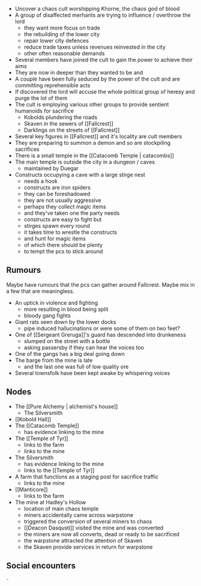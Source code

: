 - Uncover a chaos cult worshipping Khorne, the chaos god of blood
- A group of disaffected merhants are trying to influence / overthrow the lord
	- they want more focus on trade
	- the rebuilding of the lower city
	- repair lower city defences
	- reduce trade taxes unless revenues reinvested in the city
	- other often reasonable demands
- Several members have joined the cult to gain the power to achieve their aims
- They are now in deeper than they wanted to be and
- A couple have been fully seduced by the power of the cult and are committing reprehensible acts
- If discovered the lord will accuse the whole political group of heresy and purge the lot of them 
- The cult is employing various other groups to provide sentient humanoids for sacrifice
	- Kobolds plundering the roads
	- Skaven in the sewers of [[Fallcrest]]
	- Darklings on the streets of [[Fallcrest]]
- Several key figures in [[Fallcrest]] and it's locality are cult members
- They are preparing to summon a demon and so are stockpiling sacrifices
- There is a small temple in the [[Catacomb Temple | catacombs]]
- The main temple is outside the city in a dungeon / caves
	- maintained by Duegar
- Constructs occupying a cave with a large stirge nest
	- needs a hook
	- constructs are iron spiders
	- they can be foreshadowed
	- they are not usually aggressive
	- perhaps they collect magic items
	- and they've taken one the party needs
	- constructs are easy to fight but
	- stirges spawn every round
	- it takes time to wrestle the constructs
	- and hunt for magic items
	- of which there should be plenty
	- to tempt the pcs to stick around

## Rumours
Maybe have rumours that the pcs can gather around Fallcrest.  Maybe mix in a few that are meaningless.
- An uptick in violence and fighting
	- more resulting in blood being split
	- bloody gang fights
- Giant rats seen down by the lower docks
	- pipe induced hallucinations or were some of them on two feet?
- One of [[Sergeant Greruga]]'s guard has descended into drunkeness
	- slumped on the street with a bottle
	- asking passersby if they can hear the voices too
- One of the gangs has a big deal going down
- The barge from the mine is late
	- and the last one was full of low quality ore
- Several townsfolk have been kept awake by whispering voices
## Nodes
- The [[Pure Alchemy | alchemist's house]]
	- The Silversmith
- [[Kobold Hall]]
- The [[Catacomb Temple]]
	- has evidence linking to the mine
- The [[Temple of Tyr]]
	- links to the farm
	- links to the mine
- The Silversmith
	- has evidence linking to the mine
	- links to the [[Temple of Tyr]]
- A farm that functions as a staging post for sacrifice traffic
	- links to the mine
- [[Manticore]]
	- links to the farm
- The mine at Hadley's Hollow
	- location of main chaos temple
	- miners accidentally came across warpstone
	- triggered the conversion of several miners to chaos
	- [[Deacon Dasqusti]] visited the mine and was converted
	- the miners are now all converts, dead or ready to be sacrificed
	- the warpstone attracted the attention of Skaven
	- the Skaven provide services in return for warpstone

## Social encounters
	-